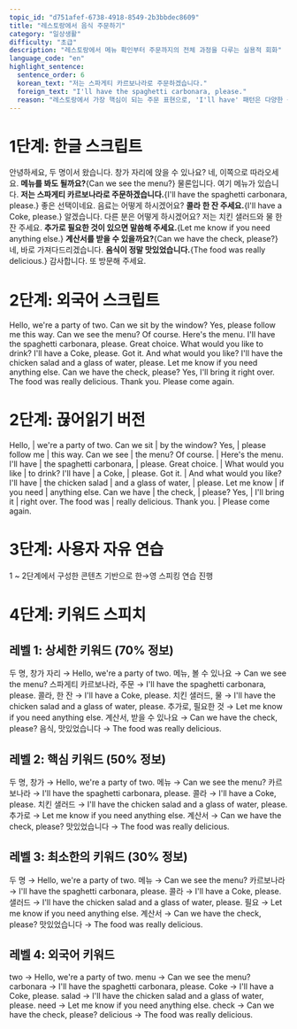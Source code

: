 ```yaml
---
topic_id: "d751afef-6738-4918-8549-2b3bbdec8609"
title: "레스토랑에서 음식 주문하기"
category: "일상생활"
difficulty: "초급"
description: "레스토랑에서 메뉴 확인부터 주문까지의 전체 과정을 다루는 실용적 회화"
language_code: "en"
highlight_sentence:
  sentence_order: 6
  korean_text: "저는 스파게티 카르보나라로 주문하겠습니다."
  foreign_text: "I'll have the spaghetti carbonara, please."
  reason: "레스토랑에서 가장 핵심이 되는 주문 표현으로, 'I'll have' 패턴은 다양한 상황에서 활용 가능"
---
```


# 1단계: 한글 스크립트

안녕하세요, 두 명이서 왔습니다.
창가 자리에 앉을 수 있나요?
네, 이쪽으로 따라오세요.
**메뉴를 봐도 될까요?**{Can we see the menu?}
물론입니다. 여기 메뉴가 있습니다.
**저는 스파게티 카르보나라로 주문하겠습니다.**{I'll have the spaghetti carbonara, please.}
좋은 선택이네요. 음료는 어떻게 하시겠어요?
**콜라 한 잔 주세요.**{I'll have a Coke, please.}
알겠습니다. 다른 분은 어떻게 하시겠어요?
저는 치킨 샐러드와 물 한 잔 주세요.
**추가로 필요한 것이 있으면 말씀해 주세요.**{Let me know if you need anything else.}
**계산서를 받을 수 있을까요?**{Can we have the check, please?}
네, 바로 가져다드리겠습니다.
**음식이 정말 맛있었습니다.**{The food was really delicious.}
감사합니다. 또 방문해 주세요.

# 2단계: 외국어 스크립트

Hello, we're a party of two.
Can we sit by the window?
Yes, please follow me this way.
Can we see the menu?
Of course. Here's the menu.
I'll have the spaghetti carbonara, please.
Great choice. What would you like to drink?
I'll have a Coke, please.
Got it. And what would you like?
I'll have the chicken salad and a glass of water, please.
Let me know if you need anything else.
Can we have the check, please?
Yes, I'll bring it right over.
The food was really delicious.
Thank you. Please come again.

# 2단계: 끊어읽기 버전

Hello, | we're a party of two.
Can we sit | by the window?
Yes, | please follow me | this way.
Can we see | the menu?
Of course. | Here's the menu.
I'll have | the spaghetti carbonara, | please.
Great choice. | What would you like | to drink?
I'll have | a Coke, | please.
Got it. | And what would you like?
I'll have | the chicken salad | and a glass of water, | please.
Let me know | if you need | anything else.
Can we have | the check, | please?
Yes, | I'll bring it | right over.
The food was | really delicious.
Thank you. | Please come again.

# 3단계: 사용자 자유 연습

1 ~ 2단계에서 구성한 콘텐츠 기반으로 한→영 스피킹 연습 진행

# 4단계: 키워드 스피치

## 레벨 1: 상세한 키워드 (70% 정보)

두 명, 창가 자리 → Hello, we're a party of two.
메뉴, 볼 수 있나요 → Can we see the menu?
스파게티 카르보나라, 주문 → I'll have the spaghetti carbonara, please.
콜라, 한 잔 → I'll have a Coke, please.
치킨 샐러드, 물 → I'll have the chicken salad and a glass of water, please.
추가로, 필요한 것 → Let me know if you need anything else.
계산서, 받을 수 있나요 → Can we have the check, please?
음식, 맛있었습니다 → The food was really delicious.

## 레벨 2: 핵심 키워드 (50% 정보)

두 명, 창가 → Hello, we're a party of two.
메뉴 → Can we see the menu?
카르보나라 → I'll have the spaghetti carbonara, please.
콜라 → I'll have a Coke, please.
치킨 샐러드 → I'll have the chicken salad and a glass of water, please.
추가로 → Let me know if you need anything else.
계산서 → Can we have the check, please?
맛있었습니다 → The food was really delicious.

## 레벨 3: 최소한의 키워드 (30% 정보)

두 명 → Hello, we're a party of two.
메뉴 → Can we see the menu?
카르보나라 → I'll have the spaghetti carbonara, please.
콜라 → I'll have a Coke, please.
샐러드 → I'll have the chicken salad and a glass of water, please.
필요 → Let me know if you need anything else.
계산서 → Can we have the check, please?
맛있었습니다 → The food was really delicious.

## 레벨 4: 외국어 키워드

two → Hello, we're a party of two.
menu → Can we see the menu?
carbonara → I'll have the spaghetti carbonara, please.
Coke → I'll have a Coke, please.
salad → I'll have the chicken salad and a glass of water, please.
need → Let me know if you need anything else.
check → Can we have the check, please?
delicious → The food was really delicious.